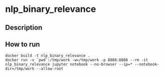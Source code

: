 # nlp_binary_relevance

## Description

## How to run

```
docker build -t nlp_binary_relevance .
docker run -v `pwd`:/tmp/work -w=/tmp/work -p 8888:8888 --rm -it nlp_binary_relevance jupyter notebook --no-browser --ip=* --notebook-dir=/tmp/work --allow-root
```
